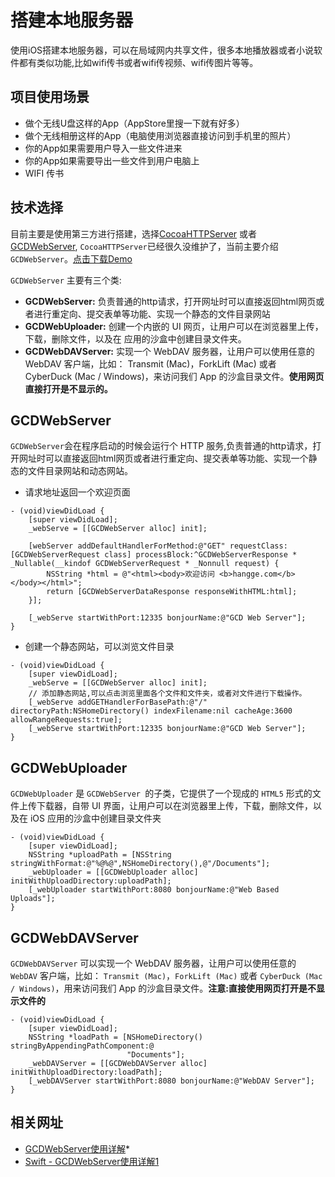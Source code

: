 # 搭建本地服务器
使用iOS搭建本地服务器，可以在局域网内共享文件，很多本地播放器或者小说软件都有类似功能,比如wifi传书或者wifi传视频、wifi传图片等等。

## 项目使用场景
* 做个无线U盘这样的App（AppStore里搜一下就有好多）
* 做个无线相册这样的App（电脑使用浏览器直接访问到手机里的照片）
* 你的App如果需要用户导入一些文件进来
* 你的App如果需要导出一些文件到用户电脑上
* WIFI 传书

## 技术选择
目前主要是使用第三方进行搭建，选择[CocoaHTTPServer](https://github.com/robbiehanson/CocoaHTTPServer) 或者 [GCDWebServer](https://github.com/swisspol/GCDWebServer), `CocoaHTTPServer`已经很久没维护了，当前主要介绍`GCDWebServer`。[点击下载Demo](https://mlean.coding.net/public/iosdemo/LocalServe/git/files)

`GCDWebServer` 主要有三个类:
* **GCDWebServer:**  负责普通的http请求，打开网址时可以直接返回html网页或者进行重定向、提交表单等功能、实现一个静态的文件目录网站
* **GCDWebUploader:**  创建一个内嵌的 UI 网页，让用户可以在浏览器里上传，下载，删除文件，以及在 应用的沙盒中创建目录文件夹。
* **GCDWebDAVServer:**  实现一个 WebDAV 服务器，让用户可以使用任意的 WebDAV 客户端，比如： Transmit (Mac)，ForkLift (Mac) 或者 CyberDuck (Mac / Windows)，来访问我们 App 的沙盒目录文件。**使用网页直接打开是不显示的。**

## GCDWebServer
`GCDWebServer`会在程序启动的时候会运行个 HTTP 服务,负责普通的http请求，打开网址时可以直接返回html网页或者进行重定向、提交表单等功能、实现一个静态的文件目录网站和动态网站。

* 请求地址返回一个欢迎页面

```objc
- (void)viewDidLoad {
    [super viewDidLoad];
    _webServe = [[GCDWebServer alloc] init];

    [webServer addDefaultHandlerForMethod:@"GET" requestClass:[GCDWebServerRequest class] processBlock:^GCDWebServerResponse * _Nullable(__kindof GCDWebServerRequest * _Nonnull request) {
        NSString *html = @"<html><body>欢迎访问 <b>hangge.com</b></body></html>";
        return [GCDWebServerDataResponse responseWithHTML:html];
    }];

    [_webServe startWithPort:12335 bonjourName:@"GCD Web Server"];
}
```

* 创建一个静态网站，可以浏览文件目录

```objc
- (void)viewDidLoad {
    [super viewDidLoad];
    _webServe = [[GCDWebServer alloc] init];
    // 添加静态网站,可以点击浏览里面各个文件和文件夹，或者对文件进行下载操作。
    [_webServe addGETHandlerForBasePath:@"/" directoryPath:NSHomeDirectory() indexFilename:nil cacheAge:3600 allowRangeRequests:true];
    [_webServe startWithPort:12335 bonjourName:@"GCD Web Server"];
}
```
## GCDWebUploader
`GCDWebUploader` 是 `GCDWebServer `的子类，它提供了一个现成的 `HTML5` 形式的文件上传下载器，自带 UI 界面，让用户可以在浏览器里上传，下载，删除文件，以及在 iOS 应用的沙盒中创建目录文件夹
```objc
- (void)viewDidLoad {
    [super viewDidLoad];
    NSString *uploadPath = [NSString stringWithFormat:@"%@%@",NSHomeDirectory(),@"/Documents"];
    _webUploader = [[GCDWebUploader alloc] initWithUploadDirectory:uploadPath];
    [_webUploader startWithPort:8080 bonjourName:@"Web Based Uploads"];
}
```

## GCDWebDAVServer
`GCDWebDAVServer` 可以实现一个 WebDAV 服务器，让用户可以使用任意的` WebDAV` 客户端，比如： `Transmit (Mac)`，`ForkLift (Mac)` 或者 `CyberDuck (Mac / Windows)`，用来访问我们 App 的沙盒目录文件。**注意:直接使用网页打开是不显示文件的**
```objc
- (void)viewDidLoad {
    [super viewDidLoad];
    NSString *loadPath = [NSHomeDirectory() stringByAppendingPathComponent:@
                          "Documents"];
    _webDAVServer = [[GCDWebDAVServer alloc] initWithUploadDirectory:loadPath];
    [_webDAVServer startWithPort:8080 bonjourName:@"WebDAV Server"];
}
```

## 相关网址
* [GCDWebServer使用详解](https://xiaovv.me/2018/11/30/GCDWebServer-BasicUse/)* 
* [Swift - GCDWebServer使用详解1](https://developer.apple.com/library/archive/samplecode/CocoaHTTPServer/Introduction/Intro.html#//apple_ref/doc/uid/DTS10003604-Intro-DontLinkElementID_2)